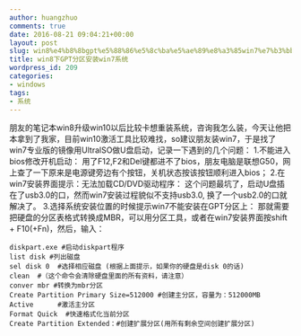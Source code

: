 ```yaml
---
author: huangzhuo
comments: true
date: 2016-08-21 09:04:21+00:00
layout: post
slug: win8%e4%b8%8bgpt%e5%88%86%e5%8c%ba%e5%ae%89%e8%a3%85win7%e7%b3%bb%e7%bb%9f
title: win8下GPT分区安装win7系统
wordpress_id: 209
categories:
- windows
tags:
- 系统
---
```

 

朋友的笔记本win8升级win10以后比较卡想重装系统，咨询我怎么装，今天让他把本拿到了我家，目前win10激活工具比较难找，so建议朋友装win7，于是找了win7专业版的镜像用UltralSO做U盘启动，记录一下遇到的几个问题：
1.不能进入bios修改开机启动：
用了F12,F2和Del键都进不了bios，朋友电脑是联想G50，网上查了一下原来是电源键旁边有个按钮，关机状态按该按钮顺利进入bios；
2.在win7安装界面提示：无法加载CD/DVD驱动程序：
这个问题最坑了，启动U盘插在了usb3.0的口，然而win7安装过程貌似不支持usb3.0, 换了一个usb2.0的口就解决了。
3.选择系统安装位置的时候提示win7不能安装在GPT分区上：
那就需要把硬盘的分区表格式转换成MBR，可以用分区工具，或者在win7安装界面按shift + F10(+Fn)，然后，输入：

```
diskpart.exe #启动diskpart程序
list disk #列出磁盘
sel disk 0  #选择相应磁盘 (根据上面提示，如果你的硬盘是disk 0的话)
clean  #（这个命令会清除硬盘里面的所有资料，请注意）
conver mbr #转换为mbr分区
Create Partition Primary Size=512000 #创建主分区，容量为：512000MB
Active      #激活主分区
Format Quick  #快速格式化当前分区
Create Partition Extended：#创建扩展分区(用所有剩余空间创建扩展分区)

```


